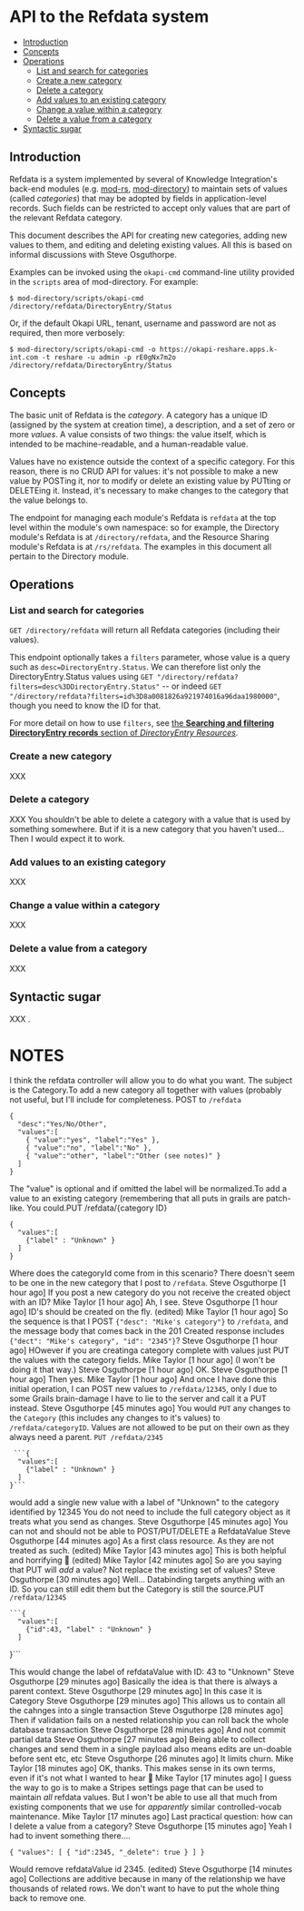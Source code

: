 # API to the Refdata system

<!-- md2toc -l 2 refdata-api.md -->
* [Introduction](#introduction)
* [Concepts](#concepts)
* [Operations](#operations)
    * [List and search for categories](#list-and-search-for-categories)
    * [Create a new category](#create-a-new-category)
    * [Delete a category](#delete-a-category)
    * [Add values to an existing category](#add-values-to-an-existing-category)
    * [Change a value within a category](#change-a-value-within-a-category)
    * [Delete a value from a category](#delete-a-value-from-a-category)
* [Syntactic sugar](#syntactic-sugar)



## Introduction

Refdata is a system implemented by several of Knowledge Integration's back-end modules (e.g. [mod-rs](https://github.com/openlibraryenvironment/mod-rs), [mod-directory](https://github.com/openlibraryenvironment/mod-directory)) to maintain sets of values (called _categories_) that may be adopted by fields in application-level records. Such fields can be restricted to accept only values that are part of the relevant Refdata category.

This document describes the API for creating new categories, adding new values to them, and editing and deleting existing values. All this is based on informal discussions with Steve Osguthorpe.

Examples can be invoked using the `okapi-cmd` command-line utility provided in the `scripts` area of mod-directory. For example:

```shell
$ mod-directory/scripts/okapi-cmd /directory/refdata/DirectoryEntry/Status
```
Or, if the default Okapi URL, tenant, username and password are not as required, then more verbosely:

```shell
$ mod-directory/scripts/okapi-cmd -o https://okapi-reshare.apps.k-int.com -t reshare -u admin -p rE0gNx7m2o /directory/refdata/DirectoryEntry/Status
```



## Concepts

The basic unit of Refdata is the _category_. A category has a unique ID (assigned by the system at creation time), a description, and a set of zero or more _values_. A value consists of two things: the value itself, which is intended to be machine-readable, and a human-readable value.

Values have no existence outside the context of a specific category. For this reason, there is no CRUD API for values: it's not possible to make a new value by POSTing it, nor to modify or delete an existing value by PUTting or DELETEing it. Instead, it's necessary to make changes to the category that the value belongs to.

The endpoint for managing each module's Refdata is `refdata` at the top level within the module's own namespace: so for example, the Directory module's Refdata is at `/directory/refdata`, and the Resource Sharing module's Refdata is at `/rs/refdata`. The examples in this document all pertain to the Directory module.



## Operations


### List and search for categories

`GET /directory/refdata` will return all Refdata categories (including their values).

This endpoint optionally takes a `filters` parameter, whose value is a query such as `desc=DirectoryEntry.Status`. We can therefore list only the DirectoryEntry.Status values using `GET "/directory/refdata?filters=desc%3DDirectoryEntry.Status"` -- or indeed `GET "/directory/refdata?filters=id%3D8a0081826a921974016a96daa1980000"`, though you need to know the ID for that.

For more detail on how to use `filters`, see [the **Searching and filtering DirectoryEntry records** section of _DirectoryEntry Resources_](https://github.com/openlibraryenvironment/mod-directory/blob/master/doc/entry.md#searching-and-filtering-directoryentry-records).


### Create a new category

XXX


### Delete a category

XXX You shouldn't be able to delete a category with a value that is used by something somewhere. But if it is a new category that you haven't used... Then I would expect it to work.


### Add values to an existing category

XXX


### Change a value within a category

XXX


### Delete a value from a category

XXX



## Syntactic sugar

XXX
.



# NOTES

I think the refdata controller will allow you to do what you want. The subject is the Category.To add a new category all together with values (probably not useful, but I'll include for completeness.
POST to `/refdata`

	{
	  "desc":"Yes/No/Other", 
	  "values":[
	    { "value":"yes", "label":"Yes" },
	    { "value":"no", "label":"No" },
	    { "value":"other", "label":"Other (see notes)" }
	  ]
	}

The "value" is optional and if omitted the label will be normalized.To add a value to an existing category (remembering that all puts in grails are patch-like. You could.PUT /refdata/{category ID}

	{
	  "values":[
	    {"label" : "Unknown" }
	  ]
	}


Where does the categoryId come from in this scenario? There doesn't seem to be one in the new category that I post to `/refdata`.
Steve Osguthorpe   [1 hour ago]
If you post a new category do you not receive the created object with an ID?
Mike Taylor   [1 hour ago]
Ah, I see.
Steve Osguthorpe   [1 hour ago]
ID's should be created on the fly. (edited)
Mike Taylor   [1 hour ago]
So the sequence is that I POST `{"desc": "Mike's category"}` to `/refdata`, and the message body that comes back in the 201 Created response includes `{"dect": "Mike's category", "id": "2345"}`?
Steve Osguthorpe   [1 hour ago]
HOwever if you are creatinga category complete with values just  PUT the values with the category fields.
Mike Taylor   [1 hour ago]
(I won't be doing it that way.)
Steve Osguthorpe   [1 hour ago]
OK.
Steve Osguthorpe   [1 hour ago]
Then yes.
Mike Taylor   [1 hour ago]
And once I have done this initial operation, I can POST new values to `/refdata/12345`, only I due to some Grails brain-damage I have to lie to the server and call it a PUT instead.
Steve Osguthorpe   [45 minutes ago]
You would `PUT` any changes to the `Category` (this includes any changes to it's values) to `/refdata/categoryID`. Values are not allowed to be put on their own as they always need a parent.
`PUT /refdata/2345`

     ```{
      "values":[
        {"label" : "Unknown" }
      ]
    }```

would add a single new value with a label of "Unknown" to the category identified by 12345
You do not need to include the full category object as it treats what you send as changes.
Steve Osguthorpe   [45 minutes ago]
You can not and should not be able to POST/PUT/DELETE a RefdataValue
Steve Osguthorpe   [44 minutes ago]
As a first class resource. As they are not treated as such. (edited)
Mike Taylor   [43 minutes ago]
This is both helpful and horrifying :slightly_smiling_face: (edited)
Mike Taylor   [42 minutes ago]
So are you saying that PUT will _add_ a value? Not replace the existing set of values?
Steve Osguthorpe   [30 minutes ago]
Well...
Databinding targets anything with an ID. So you can still edit them but the Category is still the source.PUT `/refdata/12345`

    ```{
      "values":[
        {"id":43, "label" : "Unknown" }
      ]
   }```

This would change the label of refdataValue with ID: 43 to "Unknown"
Steve Osguthorpe   [29 minutes ago]
Basically the idea is that there is always a parent context.
Steve Osguthorpe   [29 minutes ago]
In this case it is Category
Steve Osguthorpe   [29 minutes ago]
This allows us to contain all the cahnges into a single transaction
Steve Osguthorpe   [28 minutes ago]
Then if validation fails on a nested relationship you can roll back the whole database transaction
Steve Osguthorpe   [28 minutes ago]
And not commit partial data
Steve Osguthorpe   [27 minutes ago]
Being able to collect changes and send them in a single payload also means edits are un-doable before sent etc, etc
Steve Osguthorpe   [26 minutes ago]
It limits churn.
Mike Taylor   [18 minutes ago]
OK, thanks. This makes sense in its own terms, even if it's not what I wanted to hear :slightly_smiling_face:
Mike Taylor   [17 minutes ago]
I guess the way to go is to make a Stripes settings page that can be used to maintain _all_ refdata values. But I won't be able to use all that much from existing components that we use for _apparently_ similar controlled-vocab maintenance.
Mike Taylor   [17 minutes ago]
Last practical question: how can I delete a value from a category?
Steve Osguthorpe   [15 minutes ago]
Yeah I had to invent something there....

```{ "values": [ { "id":2345, "_delete": true } ] }```

Would remove refdataValue id 2345. (edited)
Steve Osguthorpe   [14 minutes ago]
Collections are additive because in many of the relationship we have thousands of related rows. We don't want to have to put the whole thing back to remove one.